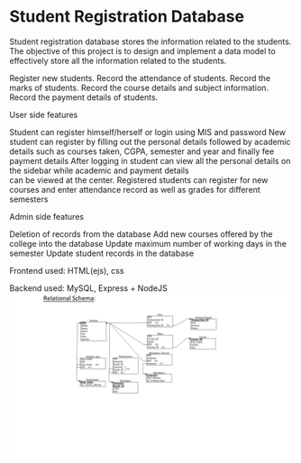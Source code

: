 # Student Registration Database

   Student registration database stores the information related to the students.
   The objective of this project is to design and implement a data model to effectively store all the    information related to the students.   

   Register new students.
   Record the attendance of students.
   Record the marks of students.
   Record the course details and subject information.
   Record the payment details of students.

   User side features

   Student can register himself/herself or login using MIS and password
   New student can register by filling out the personal details followed by academic details such as courses taken,
   CGPA, semester and year and finally fee payment details
   After logging in student can view all the personal details on the sidebar while academic and payment details    
   can be viewed at the center.
   Registered students can register for new courses and enter attendance record as well as grades for different    semesters  

   Admin side features

   Deletion of records from the database
   Add new courses offered by the college into the database
   Update maximum number of working days in the semester
   Update student records in the database

   Frontend used: HTML(ejs), css
   
   Backend used: MySQL, Express + NodeJS
   ![Relational_Schema](snapshots/Relational_schema.png)
